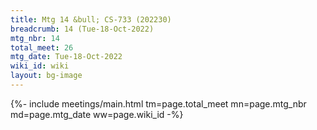 ```yaml
---
title: Mtg 14 &bull; CS-733 (202230)
breadcrumb: 14 (Tue-18-Oct-2022)
mtg_nbr: 14
total_meet: 26
mtg_date: Tue-18-Oct-2022
wiki_id: wiki
layout: bg-image
---
```


{%- include meetings/main.html
    tm=page.total_meet
    mn=page.mtg_nbr
    md=page.mtg_date
    ww=page.wiki_id
-%}
